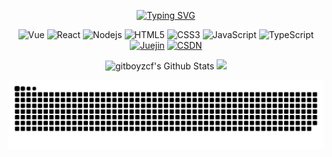 <p align=center>
  <a href="https://github.com/gitboyzcf"><img src="https://readme-typing-svg.demolab.com?font=Fira+Code&weight=600&size=30&pause=1000&color=38C2FFE8&random=false&width=600&lines=Welcome+to+the+world+of+Boyzcf+!" alt="Typing SVG" /></a>
</p>

<div align=center>

<img src="https://img.shields.io/badge/Vue-42B883?style=for-the-badge&logo=vue.js&logoColor=white" alt="Vue">
<img src="https://img.shields.io/badge/React-5FC8E0?style=for-the-badge&logo=react&logoColor=white" alt="React">
<img src="https://img.shields.io/badge/Nodejs-417E38?style=for-the-badge&logo=node.js&logoColor=white" alt="Nodejs">
<img src="https://img.shields.io/badge/HTML5-red?style=for-the-badge&logo=html5&logoColor=white" alt="HTML5">
<img src="https://img.shields.io/badge/CSS3-blue?style=for-the-badge&logo=css3&logoColor=white" alt="CSS3">
<img src="https://img.shields.io/badge/JavaScript-yellow?style=for-the-badge&logo=javascript&logoColor=white" alt="JavaScript">
<img src="https://img.shields.io/badge/TypeScript-blue?style=for-the-badge&logo=typescript&logoColor=white" alt="TypeScript"><br/>
<a href="https://juejin.cn/user/853651045488455/posts"><img src="https://img.shields.io/badge/Juejin-1e80ff?style=for-the-badge&logo=juejin&logoColor=white" alt="Juejin"></a>
<a href="https://blog.csdn.net/qq_43775179"><img src="https://img.shields.io/badge/CSDN-FC5531?style=for-the-badge&logo=csdn&logoColor=white" alt="CSDN"></a>
</div>



<p align="center">
  <img alt="gitboyzcf's Github Stats" src="https://github-readme-stats.vercel.app/api/?username=gitboyzcf&show_icons=true&count_private=true&theme=graywhite&hide_border=true&bg_color=fff&title_color=blue&icon_color=blue" height="140px"/>
  <img  height="140px" src="https://github-readme-stats.vercel.app/api/top-langs/?username=gitboyzcf&hide_title=true&hide_border=true&layout=compact&bg_color=0,73FA79,73FDFF,D783FF&theme=graywhite&locale=cn" />
</p>
<p align="center">
   <img src="https://github.com/Platane/snk/raw/output/github-contribution-grid-snake.svg" alt="Demo" style="max-width: 100%;">
</p>
